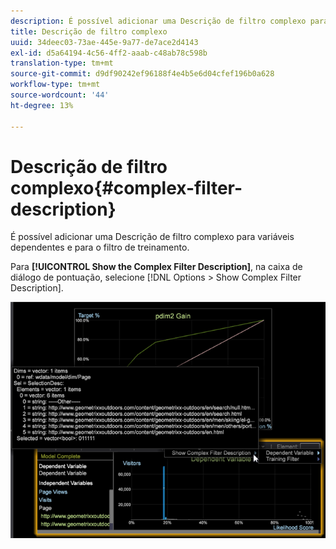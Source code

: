 ```yaml
---
description: É possível adicionar uma Descrição de filtro complexo para variáveis dependentes e para o filtro de treinamento.
title: Descrição de filtro complexo
uuid: 34deec03-73ae-445e-9a77-de7ace2d4143
exl-id: d5a64194-4c56-4ff2-aaab-c48ab78c598b
translation-type: tm+mt
source-git-commit: d9df90242ef96188f4e4b5e6d04cfef196b0a628
workflow-type: tm+mt
source-wordcount: '44'
ht-degree: 13%

---
```


# Descrição de filtro complexo{#complex-filter-description}

É possível adicionar uma Descrição de filtro complexo para variáveis dependentes e para o filtro de treinamento.

Para **[!UICONTROL Show the Complex Filter Description]**, na caixa de diálogo de pontuação, selecione [!DNL Options > Show Complex Filter Description].

![](assets/propensity_Show_complex.png)
